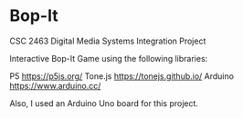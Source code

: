 # Bop-It
CSC 2463 Digital Media Systems Integration Project

Interactive Bop-It Game using the following libraries:

P5 https://p5js.org/
Tone.js https://tonejs.github.io/
Arduino https://www.arduino.cc/

Also, I used an Arduino Uno board for this project.
